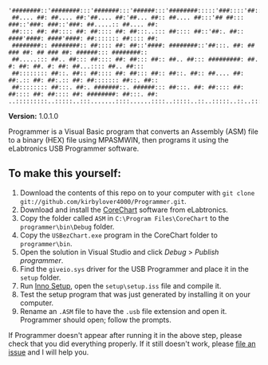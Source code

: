     '########::'########:::'#######:::'######:::'########:::::'###::::'##::::'##:'##::::'##:'########:'########::
     ##.... ##: ##.... ##:'##.... ##:'##... ##:: ##.... ##:::'## ##::: ###::'###: ###::'###: ##.....:: ##.... ##:
     ##:::: ##: ##:::: ##: ##:::: ##: ##:::..::: ##:::: ##::'##:. ##:: ####'####: ####'####: ##::::::: ##:::: ##:
     ########:: ########:: ##:::: ##: ##::'####: ########::'##:::. ##: ## ### ##: ## ### ##: ######::: ########::
     ##.....::: ##.. ##::: ##:::: ##: ##::: ##:: ##.. ##::: #########: ##. #: ##: ##. #: ##: ##...:::: ##.. ##:::
     ##:::::::: ##::. ##:: ##:::: ##: ##::: ##:: ##::. ##:: ##.... ##: ##:.:: ##: ##:.:: ##: ##::::::: ##::. ##::
     ##:::::::: ##:::. ##:. #######::. ######::: ##:::. ##: ##:::: ##: ##:::: ##: ##:::: ##: ########: ##:::. ##:
    ..:::::::::..:::::..:::.......::::......::::..:::::..::..:::::..::..:::::..::..:::::..::........::..:::::..::
    
**Version:** 1.0.1.0

Programmer is a Visual Basic program that converts an Assembly (ASM) file to a binary (HEX) file using MPASMWIN, then programs it using the eLabtronics USB Programmer software.

## To make this yourself: ##
1. Download the contents of this repo on to your computer with `git clone git://github.com/kirbylover4000/Programmer.git`.
2. Download and install the [CoreChart](http://www.elabtronics.com/products_cat_CoreChart.htm) software from eLabtronics.
3. Copy the folder called `ASM` in `C:\Program Files\CoreChart` to the `programmer\bin\Debug` folder.
4. Copy the `USBezChart.exe` program in the CoreChart folder to `programmer\bin`.
5. Open the solution in Visual Studio and click _Debug_ > _Publish programmer_.
6. Find the `giveio.sys` driver for the USB Programmer and place it in the `setup` folder.
7. Run [Inno Setup](http://jrsoftware.org/isdl.php), open the `setup\setup.iss` file and compile it.
8. Test the setup program that was just generated by installing it on your computer.
9. Rename an `.ASM` file to have the `.usb` file extension and open it. Programmer should open; follow the prompts.

If Programmer doesn't appear after running it in the above step, please check that you did everything properly. If it still doesn't work, please [file an issue](http://github.com/kirbylover4000/Programmer/issues) and I will help you.